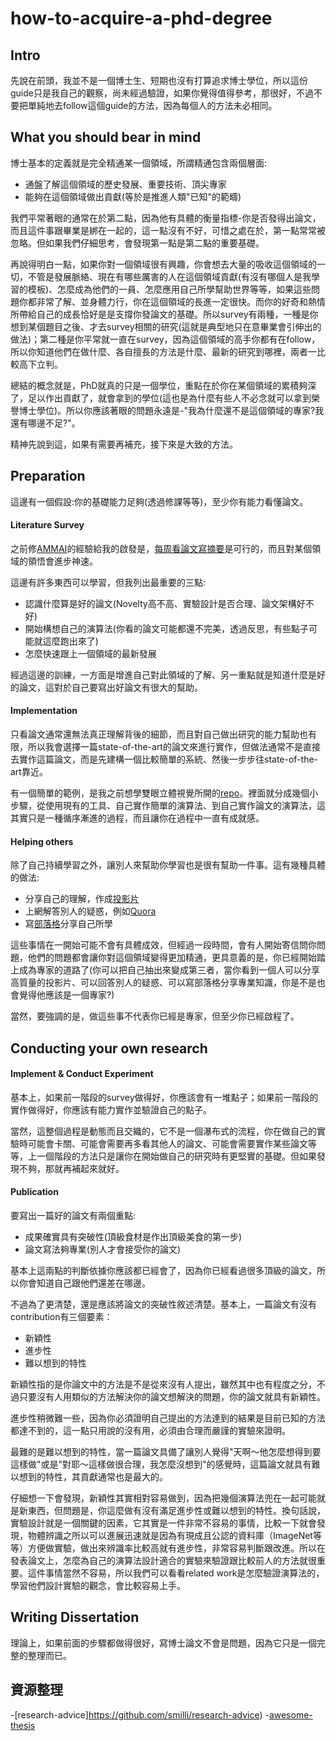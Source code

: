 # how-to-acquire-a-phd-degree

## Intro

先說在前頭，我並不是一個博士生、短期也沒有打算追求博士學位，所以這份guide只是我自己的觀察，尚未經過驗證，如果你覺得值得參考，那很好，不過不要把單純地去follow這個guide的方法，因為每個人的方法未必相同。

## What you should bear in mind

博士基本的定義就是完全精通某一個領域，所謂精通包含兩個層面:

- 通盤了解這個領域的歷史發展、重要技術、頂尖專家
- 能夠在這個領域做出貢獻(等於是推進人類"已知"的範疇)

我們平常著眼的通常在於第二點，因為他有具體的衡量指標-你是否發得出論文，而且這件事跟畢業是綁在一起的，這一點沒有不好，可惜之處在於，第一點常常被忽略。但如果我們仔細思考，會發現第一點是第二點的重要基礎。

再說得明白一點，如果你對一個領域很有興趣，你會想去大量的吸收這個領域的一切，不管是發展脈絡、現在有哪些厲害的人在這個領域貢獻(有沒有哪個人是我學習的模板)、怎麼成為他們的一員、怎麼應用自己所學幫助世界等等，如果這些問題你都非常了解、並身體力行，你在這個領域的長進一定很快。而你的好奇和熱情所帶給自己的成長恰好是是支撐你發論文的基礎。所以survey有兩種，一種是你想到某個題目之後、才去survey相關的研究(這就是典型地只在意畢業會引伸出的做法)；第二種是你平常就一直在survey，因為這個領域的高手你都有在follow，所以你知道他們在做什麼、各自擅長的方法是什麼、最新的研究到哪裡，兩者一比較高下立判。

總結的概念就是，PhD就真的只是一個學位，重點在於你在某個領域的累積夠深了，足以作出貢獻了，就會拿到的學位(這也是為什麼有些人不必念就可以拿到榮譽博士學位)。所以你應該著眼的問題永遠是-"我為什麼還不是這個領域的專家?我還有哪邊不足?"。

精神先說到這，如果有需要再補充，接下來是大致的方法。

## Preparation

這邊有一個假設:你的基礎能力足夠(透過修課等等)，至少你有能力看懂論文。

#### Literature Survey

之前修[AMMAI](http://www.csie.ntu.edu.tw/~winston/courses/ammai/)的經驗給我的啟發是，[每周看論文寫摘要](https://pojenlai.wordpress.com/category/ammai/page/2/)是可行的，而且對某個領域的領悟會進步神速。

這邊有許多東西可以學習，但我列出最重要的三點:

- 認識什麼算是好的論文(Novelty高不高、實驗設計是否合理、論文架構好不好)
- 開始構想自己的演算法(你看的論文可能都還不完美，透過反思，有些點子可能就這麼跑出來了)
- 怎麼快速跟上一個領域的最新發展

經過這邊的訓練，一方面是增進自己對此領域的了解、另一重點就是知道什麼是好的論文，這對於自己要寫出好論文有很大的幫助。

#### Implementation

只看論文通常還無法真正理解背後的細節，而且對自己做出研究的能力幫助也有限，所以我會選擇一篇state-of-the-art的論文來進行實作，但做法通常不是直接去實作這篇論文，而是先建構一個比較簡單的系統、然後一步步往state-of-the-art靠近。

有一個簡單的範例，是我之前想學雙眼立體視覺所開的[repo](https://github.com/Po-Jen/stereo_learning)。裡面就分成幾個小步驟，從使用現有的工具、自己實作簡單的演算法、到自己實作論文的演算法，這其實只是一種循序漸進的過程，而且讓你在過程中一直有成就感。

#### Helping others

除了自己持續學習之外，讓別人來幫助你學習也是很有幫助一件事。這有幾種具體的做法:

- 分享自己的理解，作成[投影片](http://www.slideshare.net/ssuser54fe9a/large-scale-object-recognition-ammai-presentation)
- 上網解答別人的疑惑，例如[Quora](http://www.quora.com/Po-Jen-Lai/answers)
- 寫[部落格](https://pojenlai.wordpress.com/2012/12/14/ros%E6%95%99%E5%AD%B8%E7%B3%BB%E5%88%97%E6%96%87%E6%95%B4%E7%90%86/)分享自己所學

這些事情在一開始可能不會有具體成效，但經過一段時間，會有人開始寄信問你問題，他們的問題都會讓你對這個領域變得更加精通，更具意義的是，你已經開始踏上成為專家的道路了(你可以把自己抽出來變成第三者，當你看到一個人可以分享高質量的投影片、可以回答別人的疑惑、可以寫部落格分享專業知識，你是不是也會覺得他應該是一個專家?)

當然，要強調的是，做這些事不代表你已經是專家，但至少你已經啟程了。

## Conducting your own research

#### Implement & Conduct Experiment

基本上，如果前一階段的survey做得好，你應該會有一堆點子；如果前一階段的實作做得好，你應該有能力實作並驗證自己的點子。

當然，這整個過程是動態而且交織的，它不是一個瀑布式的流程，你在做自己的實驗時可能會卡關、可能會需要再多看其他人的論文、可能會需要實作某些論文等等，上一個階段的方法只是讓你在開始做自己的研究時有更堅實的基礎。但如果發現不夠，那就再補起來就好。

#### Publication

要寫出一篇好的論文有兩個重點:

- 成果確實具有突破性(頂級食材是作出頂級美食的第一步)
- 論文寫法夠專業(別人才會接受你的論文)

基本上這兩點的判斷依據你應該都已經會了，因為你已經看過很多頂級的論文，所以你會知道自己跟他們還差在哪邊。

不過為了更清楚，還是應該將論文的突破性敘述清楚。基本上，一篇論文有沒有contribution有三個要素：

- 新穎性
- 進步性
- 難以想到的特性

新穎性指的是你論文中的方法是不是從來沒有人提出，雖然其中也有程度之分，不過只要沒有人用類似的方法解決你的論文想解決的問題，你的論文就具有新穎性。

進步性稍微難一些，因為你必須證明自己提出的方法達到的結果是目前已知的方法都達不到的，這一點只用說的沒有用，必須由合理而嚴謹的實驗來證明。

最難的是難以想到的特性，當一篇論文具備了讓別人覺得"天啊～他怎麼想得到要這樣做"或是"對耶～這樣做很合理，我怎麼沒想到"的感覺時，這篇論文就具有難以想到的特性，其貢獻通常也是最大的。

仔細想一下會發現，新穎性其實相對容易做到，因為把幾個演算法兜在一起可能就是新東西，但問題是，你這麼做有沒有滿足進步性或難以想到的特性。換句話說，實驗設計就是一個關鍵的因素，它其實是一件非常不容易的事情，比較一下就會發現，物體辨識之所以可以進展迅速就是因為有現成且公認的資料庫（ImageNet等等）方便做實驗，做出來辨識率比較高就有進步性，非常容易判斷跟改進。所以在發表論文上，怎麼為自己的演算法設計適合的實驗來驗證跟比較前人的方法就很重要。這件事情當然不容易，所以我們可以看看related work是怎麼驗證演算法的，學習他們設計實驗的觀念，會比較容易上手。

## Writing Dissertation

理論上，如果前面的步驟都做得很好，寫博士論文不會是問題，因為它只是一個完整的整理而已。

## 資源整理

-[research-advice]https://github.com/smilli/research-advice)
-[awesome-thesis](https://github.com/Po-Jen/awesome-thesis)

